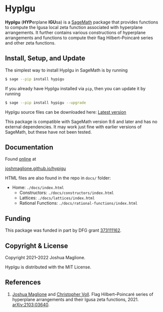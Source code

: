 # HypIgu

**HypIgu** (**HYP**erplane **IGU**sa) is a [SageMath](https://www.sagemath.org/) package that provides functions to compute the Igusa local zeta function associated with hyperplane arrangements. It further contains various constructions of hyperplane arrangements and functions to compute their flag Hilbert&ndash;Poincaré series and other zeta functions. 

## Install, Setup, and Update

The simplest way to install HypIgu in SageMath is by running 

```bash
$ sage --pip install hypigu
```

If you already have HypIgu installed via `pip`, then you can update it by running 

```bash
$ sage --pip install hypigu --upgrade
```

HypIgu source files can be downloaded here: [Latest version](https://github.com/joshmaglione/hypigu/releases/latest)

This package is compatible with SageMath version 9.6 and later and has no external dependencies. It may work just fine with earlier versions of SageMath, but these have not been tested.

## Documentation

Found [online](https://joshmaglione.github.io/hypigu/) at

[joshmaglione.github.io/hypigu](https://joshmaglione.github.io/hypigu/)

HTML files are also found in the repo in `docs/` folder: 
- Home: `./docs/index.html`
    - Constructors: `./docs/constructors/index.html`
    - Lattices: `./docs/lattices/index.html`
    - Rational Functions: `./docs/rational-functions/index.html`

## Funding 

This package was funded in part by DFG grant [373111162](https://gepris.dfg.de/gepris/projekt/373111162?language=en).

## Copyright & License

Copyright 2021&ndash;2022 Joshua Maglione.

HypIgu is distributed with the MIT License.

## References 

1. [Joshua Maglione](https://joshmaglione.com/) and [Christopher Voll](https://www.math.uni-bielefeld.de/~voll/). Flag Hilbert&ndash;Poincar&#233; series of hyperplane arrangements and their Igusa zeta functions, 2021. [arXiv:2103:03640](https://arxiv.org/abs/2103.03640).
   